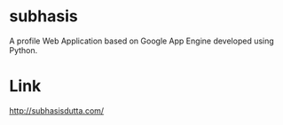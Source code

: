 subhasis
========

A profile Web Application based on Google App Engine developed using Python.

# Link

http://subhasisdutta.com/
